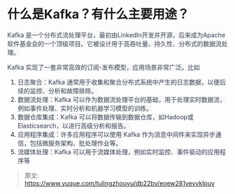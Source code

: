 # 什么是Kafka？有什么主要用途？

<font style="color:rgb(55, 65, 81);background-color:rgb(247, 247, 248);">Kafka 是一个分布式流处理平台，最初由LinkedIn开发并开源，后来成为Apache软件基金会的一个顶级项目。它被设计用于高吞吐量、持久性、分布式的数据流处理。</font>

<font style="color:rgb(55, 65, 81);background-color:rgb(247, 247, 248);">Kafka 实现了一套非常高效的订阅-发布模型，应用场景非常广泛。比如</font>

1. <font style="color:rgb(55, 65, 81);background-color:rgb(247, 247, 248);">日志聚合：Kafka 通常用于收集和聚合分布式系统中产生的日志数据，以便后续的监控、分析和故障排除。</font>
2. <font style="color:rgb(55, 65, 81);background-color:rgb(247, 247, 248);">数据流处理：Kafka 可以作为数据流处理平台的基础，用于处理实时数据流，例如事件处理、实时分析和机器学习模型的训练。</font>
3. <font style="color:rgb(55, 65, 81);background-color:rgb(247, 247, 248);">数据仓库集成：Kafka 可以将数据传输到数据仓库，如Hadoop或Elasticsearch，以进行高级分析和报告。</font>
4. <font style="color:rgb(55, 65, 81);background-color:rgb(247, 247, 248);">应用程序集成：许多应用程序可以使用 Kafka 作为消息中间件来实现异步通信，包括微服务架构、批处理作业等。</font>
5. <font style="color:rgb(55, 65, 81);background-color:rgb(247, 247, 248);">流媒体处理：Kafka 可以用于流媒体处理，例如实时监控、事件驱动的应用程序等</font>



> 原文: <https://www.yuque.com/tulingzhouyu/db22bv/eoew281vevvklpuv>